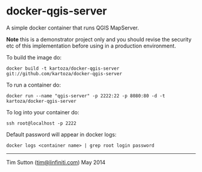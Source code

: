 docker-qgis-server
==================

A simple docker container that runs QGIS MapServer.


**Note** this is a demonstrator project only and you should
revise the security etc of this implementation before
using in a production environment.

To build the image do:

```
docker build -t kartoza/docker-qgis-server git://github.com/kartoza/docker-qgis-server
```

To run a container do:

```
docker run --name "qgis-server" -p 2222:22 -p 8080:80 -d -t kartoza/docker-qgis-server
```

To log into your container do:

```
ssh root@localhost -p 2222
```

Default password will appear in docker logs:

```
docker logs <container name> | grep root login password
```

-----------

Tim Sutton (tim@linfiniti.com)
May 2014
